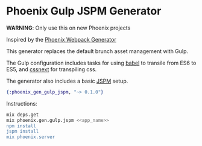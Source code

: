 Phoenix Gulp JSPM Generator
==============

__WARNING__: Only use this on new Phoenix projects

Inspired by the [Phoenix Webpack Generator](https://github.com/BrewhouseTeam/phoenix_gen_webpack)

This generator replaces the default brunch asset management with Gulp.

The Gulp configuration includes tasks for using [babel](https://babeljs.io/) to transile from ES6 to ES5, and [cssnext](http://cssnext.io/) for transpiling css.

The generator also includes a basic [JSPM](http://jspm.io/) setup. 

```elixir
{:phoenix_gen_gulp_jspm, "~> 0.1.0"}
```

Instructions:
```bash
mix deps.get
mix phoenix.gen.gulp.jspm <<app_name>>
npm install
jspm install
mix phoenix.server
```